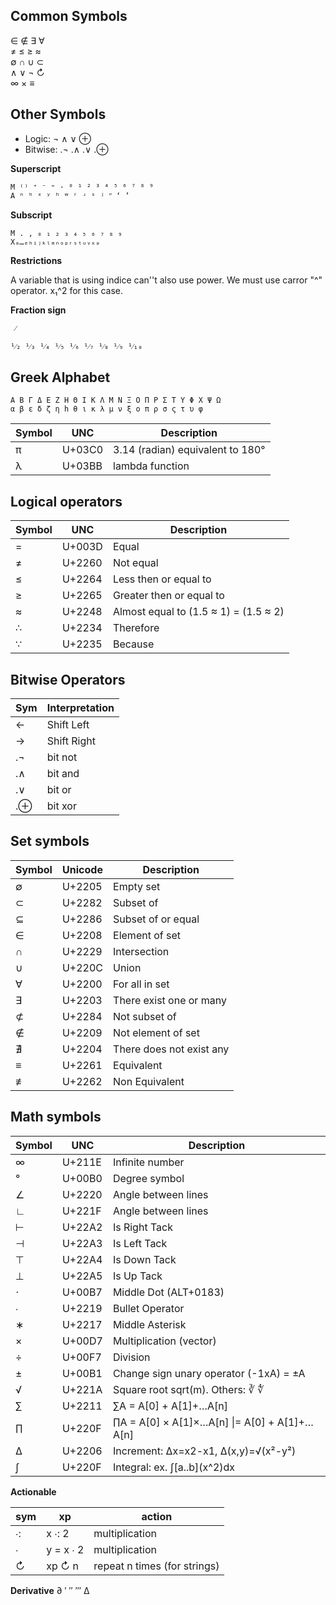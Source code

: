 ## Common Symbols
  
  ∈ ∉ ∃ ∀    
  ≠ ≤ ≥ ≈    
  ∅ ∩ ∪ ⊂    
  ∧ ∨ ¬ ↻    
  ∞ ×   ≡    
  
## Other Symbols
* Logic:     ¬  ∧  ∨  ⊕
* Bitwise:  .¬ .∧ .∨ .⊕

**Superscript**
```
M ⁽⁾ ⁺ ⁻ ⁼ · ⁰ ¹ ² ³ ⁴ ⁵ ⁶ ⁷ ⁸ ⁹ 
A ⁿ ʰ ˣ ʸ ʰ ʷ ʳ ʴ ˢ ʲ ʺ ʻ ʼ 
```

**Subscript**
```
M . ‚ ₀ ₁ ₂ ₃ ₄ ₅ ₆ ₇ ₈ ₉ 
Xₐ…ₑₕᵢⱼₖₗₘₙₒₚᵣₛₜᵤᵥₓₔ
```

**Restrictions**

A variable that is using indice can''t also use power. 
We must use carror "^" operator. x₁^2 for this case.


**Fraction sign**

```
 ⁄

¹⁄₂ ¹⁄₃ ¹⁄₄ ¹⁄₅ ¹⁄₆ ¹⁄₇ ¹⁄₈ ¹⁄₉ ¹⁄₁₀
```

## Greek Alphabet

```
Α Β Γ Δ Ε Ζ Η Θ Ι Κ Λ Μ Ν Ξ Ο Π Ρ Σ Τ Υ Φ Χ Ψ Ω 
α β ε δ ζ η h θ ι κ λ μ ν ξ ο π ρ σ ς τ υ φ
```

Symbol |UNC    | Description
-------|-------|----------------------------------------------------------
π      |U+03C0 | 3.14 (radian) equivalent to 180°  
λ      |U+03BB | lambda function


## Logical operators

Symbol |UNC    | Description
-------|-------|-----------------------
=      |U+003D | Equal
≠      |U+2260 | Not equal
≤      |U+2264 | Less then or equal to 
≥      |U+2265 | Greater then or equal to
≈      |U+2248 | Almost equal to (1.5 ≈ 1) = (1.5 ≈ 2)
∴      |U+2234 | Therefore
∵      |U+2235 | Because  

## Bitwise Operators

Sym  | Interpretation
-----|-----------------
 ←   | Shift Left
 →   | Shift Right
.¬   | bit not
.∧   | bit and
.∨   | bit or
.⊕   | bit xor

## Set symbols

Symbol | Unicode | Description
-------|---------|---------------------
∅      |U+2205   | Empty set
⊂      |U+2282   | Subset of
⊆      |U+2286   | Subset of or equal
∈      |U+2208   | Element of set
∩      |U+2229   | Intersection
∪      |U+220C   | Union
∀      |U+2200   | For all in set
∃      |U+2203   | There exist one or many
⊄      |U+2284   | Not subset of
∉      |U+2209   | Not element of set
∄      |U+2204   | There does not exist any
≡      |U+2261   | Equivalent
≢      |U+2262   | Non Equivalent


## Math symbols

Symbol|UNC    | Description
------|-------|----------------------------------------------------------
∞     |U+211E | Infinite number
°     |U+00B0 | Degree symbol
∠     |U+2220 | Angle between lines
∟     |U+221F | Angle between lines 
⊢     |U+22A2 | Is Right Tack 
⊣     |U+22A3 | Is Left Tack 
⊤     |U+22A4 | Is Down Tack  
⊥     |U+22A5 | Is Up Tack 
⋅     |U+00B7 | Middle Dot (ALT+0183)
∙     |U+2219 | Bullet Operator
∗     |U+2217 | Middle Asterisk
×     |U+00D7 | Multiplication (vector) 
÷     |U+00F7 | Division 
±     |U+00B1 | Change sign unary operator (-1xA) = ±A
√     |U+221A | Square root sqrt(m). Others: ∛ ∜
∑     |U+2211 | ∑A = A[0] + A[1]+…A[n]
∏     |U+220F | ∏A = A[0] × A[1]×…A[n] \|= A[0] + A[1]+…A[n]
∆     |U+2206 | Increment: ∆x=x2-x1, ∆(x,y)=√(x²-y²)
∫     |U+220F | Integral:  ex. ∫\[a..b](x\^2)dx


**Actionable**

|sym  | xp          | action
|-----|-------------|-----------------------------
| ∙:  | x ∙: 2      |multiplication  
| ∙   | y  = x ∙ 2  |multiplication  
| ↻   | xp ↻ n      |repeat n times (for strings)

**Derivative** 
  ∂ ′ ″ ‴ ∆     


